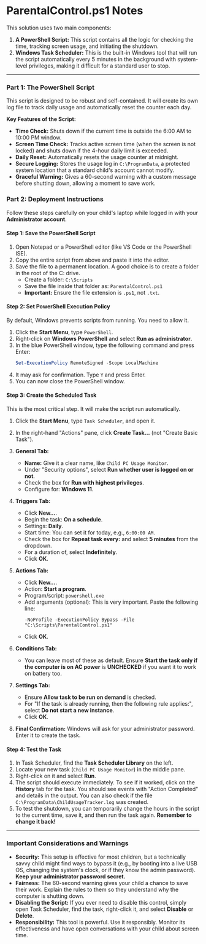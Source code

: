 # ParentalControl.ps1 Notes

This solution uses two main components:
1.  **A PowerShell Script:** This script contains all the logic for checking the time, tracking screen usage, and initiating the shutdown.
2.  **Windows Task Scheduler:** This is the built-in Windows tool that will run the script automatically every 5 minutes in the background with system-level privileges, making it difficult for a standard user to stop.

---

### Part 1: The PowerShell Script

This script is designed to be robust and self-contained. It will create its own log file to track daily usage and automatically reset the counter each day.

**Key Features of the Script:**
*   **Time Check:** Shuts down if the current time is outside the 6:00 AM to 10:00 PM window.
*   **Screen Time Check:** Tracks active screen time (when the screen is not locked) and shuts down if the 4-hour daily limit is exceeded.
*   **Daily Reset:** Automatically resets the usage counter at midnight.
*   **Secure Logging:** Stores the usage log in `C:\ProgramData`, a protected system location that a standard child's account cannot modify.
*   **Graceful Warning:** Gives a 60-second warning with a custom message before shutting down, allowing a moment to save work.

### Part 2: Deployment Instructions

Follow these steps carefully on your child's laptop while logged in with your **Administrator account**.

#### Step 1: Save the PowerShell Script

1.  Open Notepad or a PowerShell editor (like VS Code or the PowerShell ISE).
2.  Copy the entire script from above and paste it into the editor.
3.  Save the file to a permanent location. A good choice is to create a folder in the root of the C: drive.
    *   Create a folder: `C:\Scripts`
    *   Save the file inside that folder as: `ParentalControl.ps1`
    *   **Important:** Ensure the file extension is `.ps1`, not `.txt`.

#### Step 2: Set PowerShell Execution Policy

By default, Windows prevents scripts from running. You need to allow it.

1.  Click the **Start Menu**, type `PowerShell`.
2.  Right-click on **Windows PowerShell** and select **Run as administrator**.
3.  In the blue PowerShell window, type the following command and press Enter:
    ```powershell
    Set-ExecutionPolicy RemoteSigned -Scope LocalMachine
    ```
4.  It may ask for confirmation. Type `Y` and press Enter.
5.  You can now close the PowerShell window.

#### Step 3: Create the Scheduled Task

This is the most critical step. It will make the script run automatically.

1.  Click the **Start Menu**, type `Task Scheduler`, and open it.
2.  In the right-hand "Actions" pane, click **Create Task...** (not "Create Basic Task").
3.  **General Tab:**
    *   **Name:** Give it a clear name, like `Child PC Usage Monitor`.
    *   Under "Security options", select **Run whether user is logged on or not**.
    *   Check the box for **Run with highest privileges**.
    *   Configure for: **Windows 11**.

    

4.  **Triggers Tab:**
    *   Click **New...**.
    *   Begin the task: **On a schedule**.
    *   Settings: **Daily**.
    *   Start time: You can set it for today, e.g., `6:00:00 AM`.
    *   Check the box for **Repeat task every:** and select **5 minutes** from the dropdown.
    *   For a duration of, select **Indefinitely**.
    *   Click **OK**.

    

5.  **Actions Tab:**
    *   Click **New...**.
    *   Action: **Start a program**.
    *   Program/script: `powershell.exe`
    *   Add arguments (optional): This is very important. Paste the following line:
        ```
        -NoProfile -ExecutionPolicy Bypass -File "C:\Scripts\ParentalControl.ps1"
        ```
    *   Click **OK**.

    

6.  **Conditions Tab:**
    *   You can leave most of these as default. Ensure **Start the task only if the computer is on AC power** is **UNCHECKED** if you want it to work on battery too.

7.  **Settings Tab:**
    *   Ensure **Allow task to be run on demand** is checked.
    *   For "If the task is already running, then the following rule applies:", select **Do not start a new instance**.
    *   Click **OK**.

8.  **Final Confirmation:** Windows will ask for your administrator password. Enter it to create the task.

#### Step 4: Test the Task

1.  In Task Scheduler, find the **Task Scheduler Library** on the left.
2.  Locate your new task (`Child PC Usage Monitor`) in the middle pane.
3.  Right-click on it and select **Run**.
4.  The script should execute immediately. To see if it worked, click on the **History** tab for the task. You should see events with "Action Completed" and details in the output. You can also check if the file `C:\ProgramData\ChildUsageTracker.log` was created.
5.  To test the shutdown, you can temporarily change the hours in the script to the current time, save it, and then run the task again. **Remember to change it back!**

---

### Important Considerations and Warnings

*   **Security:** This setup is effective for most children, but a technically savvy child might find ways to bypass it (e.g., by booting into a live USB OS, changing the system's clock, or if they know the admin password). **Keep your administrator password secret.**
*   **Fairness:** The 60-second warning gives your child a chance to save their work. Explain the rules to them so they understand why the computer is shutting down.
*   **Disabling the Script:** If you ever need to disable this control, simply open Task Scheduler, find the task, right-click it, and select **Disable** or **Delete**.
*   **Responsibility:** This tool is powerful. Use it responsibly. Monitor its effectiveness and have open conversations with your child about screen time.
